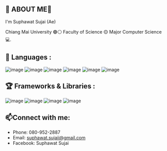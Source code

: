 ## :raising_hand: ABOUT ME👋
  I'm Suphawat Sujai (Ae) 
  
  Chiang Mai University 🟣⚪    Faculty of Science 🟡    Major Computer Science💻.

<!-- ## :bar_chart: GitHub Stats : -->
<!--[![GitHub Streak](https://github-readme-streak-stats.herokuapp.com/?user=Suphawat-Sujai)](https://git.io/streak-stats)-->

<!-- ![Anurag's GitHub stats](https://github-readme-stats.vercel.app/api?username=Suphawat-Sujai&show_icons=true&theme=tokyonight)-->

<!-- [![Top Langs](https://github-readme-stats.vercel.app/api/top-langs/?username=anuraghazra&layout=compact)](https://github.com/Suphawat-Sujai) -->
<!--[![Top Langs](https://github-readme-stats.vercel.app/api/top-langs/?username=anuraghazra&langs_count=8)](https://github.com/Suphawat-Sujai)-->

## :gem: Languages :
![image](https://img.shields.io/badge/HTML5-E34F26?style=for-the-badge&logo=html5&logoColor=white) ![image](https://img.shields.io/badge/PHP-777BB4?style=for-the-badge&logo=php&logoColor=white) ![image](https://img.shields.io/badge/Python-FFD43B?style=for-the-badge&logo=python&logoColor=blue) ![image](https://img.shields.io/badge/Ruby-CC342D?style=for-the-badge&logo=ruby&logoColor=white) ![image](https://img.shields.io/badge/JavaScript-323330?style=for-the-badge&logo=javascript&logoColor=F7DF1E) ![image](https://img.shields.io/badge/CSS3-1572B6?style=for-the-badge&logo=css3&logoColor=white)


##  :trophy: Frameworks & Libraries :
![image](https://img.shields.io/badge/Bootstrap-563D7C?style=for-the-badge&logo=bootstrap&logoColor=white)  ![image](https://img.shields.io/badge/Angular-DD0031?style=for-the-badge&logo=angular&logoColor=white) ![image](https://img.shields.io/badge/Laravel-FF2D20?style=for-the-badge&logo=laravel&logoColor=white) ![image](https://img.shields.io/badge/nuxt%20js-00C58E?style=for-the-badge&logo=nuxtdotjs&logoColor=white)


## :mailbox:Connect with me:
- Phone: 080-952-2887
- Email: suphawat.sujaii@gmail.com
- Facebook: Suphawat Sujai

<!--
**Suphawat-Sujai/Suphawat-Sujai** is a ✨ _special_ ✨ repository because its `README.md` (this file) appears on your GitHub profile.

Here are some ideas to get you started:

- 🔭 I’m currently working on ...
- 🌱 I’m currently learning ...
- 👯 I’m looking to collaborate on ...
- 🤔 I’m looking for help with ...
- 💬 Ask me about ...
- 📫 How to reach me: ...
- 😄 Pronouns: ...
- ⚡ Fun fact: ...
-->
